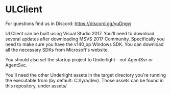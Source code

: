 # ULClient

For questions find us in Discord: https://discord.gg/yuDngyj

ULClient can be built using Visual Studio 2017. You'll need to download several updates after downloading MSVS 2017 Community. 
Specifically you need to make sure you have the v140_xp Windows SDK. You can download all the necessary SDKs from Microsoft's website.

You should also set the startup project to Underlight - not AgentSvr or AgentSvc. 

You'll need the other Underlight assets in the target directory you're running the executable from (by default: C:/lyra/dev). Those assets
can be found in this repository, under assets/
